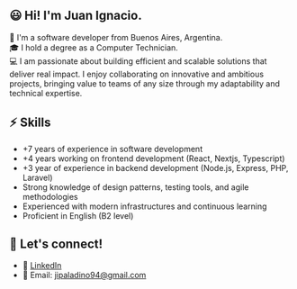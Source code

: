 <h2>😃 Hi! I'm Juan Ignacio.</h2>

🏡 I'm a software developer from Buenos Aires, Argentina.  
🎓 I hold a degree as a Computer Technician.  
💻 I am passionate about building efficient and scalable solutions that deliver real impact. I enjoy collaborating on innovative and ambitious projects, bringing value to teams of any size through my adaptability and technical expertise.


## ⚡ **Skills**
- +7 years of experience in software development
- +4 years working on frontend development (React, Nextjs, Typescript)
- +3 year of experience in backend development (Node.js, Express, PHP, Laravel)
- Strong knowledge of design patterns, testing tools, and agile methodologies
- Experienced with modern infrastructures and continuous learning
- Proficient in English (B2 level)


## 🌟 **Let's connect!**
- 💼 [LinkedIn](https://www.linkedin.com/in/juan-ignacio-paladino)
- 📧 Email: [jipaladino94@gmail.com](mailto:jipaladino94@gmail.com)

